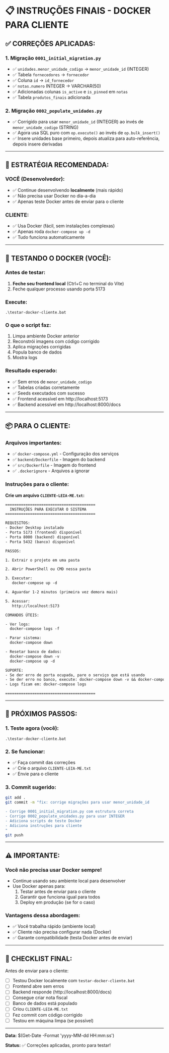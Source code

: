 # 📋 INSTRUÇÕES FINAIS - DOCKER PARA CLIENTE

## ✅ **CORREÇÕES APLICADAS:**

### **1. Migração `0001_initial_migration.py`**
- ✅ `unidades.menor_unidade_codigo` → `menor_unidade_id` (INTEGER)
- ✅ Tabela `fornecedores` → `fornecedor`
- ✅ Coluna `id` → `id_fornecedor`
- ✅ `notas.numero` INTEGER → VARCHAR(50)
- ✅ Adicionadas colunas `is_active` e `is_pinned` em `notas`
- ✅ Tabela `produtos_finais` adicionada

### **2. Migração `0002_populate_unidades.py`**
- ✅ Corrigido para usar `menor_unidade_id` (INTEGER) ao invés de `menor_unidade_codigo` (STRING)
- ✅ Agora usa SQL puro com `op.execute()` ao invés de `op.bulk_insert()`
- ✅ Insere unidades base primeiro, depois atualiza para auto-referência, depois insere derivadas

---

## 🎯 **ESTRATÉGIA RECOMENDADA:**

### **VOCÊ (Desenvolvedor):**
- ✅ Continue desenvolvendo **localmente** (mais rápido)
- ✅ Não precisa usar Docker no dia-a-dia
- ✅ Apenas teste Docker antes de enviar para o cliente

### **CLIENTE:**
- ✅ Usa Docker (fácil, sem instalações complexas)
- ✅ Apenas roda `docker-compose up -d`
- ✅ Tudo funciona automaticamente

---

## 🧪 **TESTANDO O DOCKER (VOCÊ):**

### **Antes de testar:**
1. **Feche seu frontend local** (Ctrl+C no terminal do Vite)
2. Feche qualquer processo usando porta 5173

### **Execute:**
```batch
.\testar-docker-cliente.bat
```

### **O que o script faz:**
1. Limpa ambiente Docker anterior
2. Reconstrói imagens com código corrigido
3. Aplica migrações corrigidas
4. Popula banco de dados
5. Mostra logs

### **Resultado esperado:**
- ✅ Sem erros de `menor_unidade_codigo`
- ✅ Tabelas criadas corretamente
- ✅ Seeds executados com sucesso
- ✅ Frontend acessível em http://localhost:5173
- ✅ Backend acessível em http://localhost:8000/docs

---

## 📦 **PARA O CLIENTE:**

### **Arquivos importantes:**
- ✅ `docker-compose.yml` - Configuração dos serviços
- ✅ `backend/Dockerfile` - Imagem do backend
- ✅ `src/Dockerfile` - Imagem do frontend
- ✅ `.dockerignore` - Arquivos a ignorar

### **Instruções para o cliente:**

**Crie um arquivo `CLIENTE-LEIA-ME.txt`:**

```txt
========================================
  INSTRUÇÕES PARA EXECUTAR O SISTEMA
========================================

REQUISITOS:
- Docker Desktop instalado
- Porta 5173 (frontend) disponível
- Porta 8000 (backend) disponível
- Porta 5432 (banco) disponível

PASSOS:

1. Extrair o projeto em uma pasta

2. Abrir PowerShell ou CMD nessa pasta

3. Executar:
   docker-compose up -d

4. Aguardar 1-2 minutos (primeira vez demora mais)

5. Acessar:
   http://localhost:5173

COMANDOS ÚTEIS:

- Ver logs:
  docker-compose logs -f

- Parar sistema:
  docker-compose down

- Resetar banco de dados:
  docker-compose down -v
  docker-compose up -d

SUPORTE:
- Se der erro de porta ocupada, pare o serviço que está usando
- Se der erro no banco, execute: docker-compose down -v && docker-compose up -d
- Logs ficam em: docker-compose logs

========================================
```

---

## 🚀 **PRÓXIMOS PASSOS:**

### **1. Teste agora (você):**
```batch
.\testar-docker-cliente.bat
```

### **2. Se funcionar:**
- ✅ Faça commit das correções
- ✅ Crie o arquivo `CLIENTE-LEIA-ME.txt`
- ✅ Envie para o cliente

### **3. Commit sugerido:**
```bash
git add .
git commit -m "fix: corrige migrações para usar menor_unidade_id

- Corrige 0001_initial_migration.py com estrutura correta
- Corrige 0002_populate_unidades.py para usar INTEGER
- Adiciona scripts de teste Docker
- Adiciona instruções para cliente
"
git push
```

---

## ⚠️ **IMPORTANTE:**

### **Você não precisa usar Docker sempre!**
- Continue usando seu ambiente local para desenvolver
- Use Docker apenas para:
  1. Testar antes de enviar para o cliente
  2. Garantir que funciona igual para todos
  3. Deploy em produção (se for o caso)

### **Vantagens dessa abordagem:**
- ✅ Você trabalha rápido (ambiente local)
- ✅ Cliente não precisa configurar nada (Docker)
- ✅ Garante compatibilidade (testa Docker antes de enviar)

---

## 📝 **CHECKLIST FINAL:**

Antes de enviar para o cliente:

- [ ] Testou Docker localmente com `testar-docker-cliente.bat`
- [ ] Frontend abre sem erros
- [ ] Backend responde (http://localhost:8000/docs)
- [ ] Consegue criar nota fiscal
- [ ] Banco de dados está populado
- [ ] Criou `CLIENTE-LEIA-ME.txt`
- [ ] Fez commit com código corrigido
- [ ] Testou em máquina limpa (se possível)

---

**Data:** $(Get-Date -Format 'yyyy-MM-dd HH:mm:ss')

**Status:** ✅ Correções aplicadas, pronto para testar!

